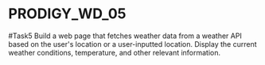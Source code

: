 # PRODIGY_WD_05
#Task5
Build a web page that fetches weather data from a weather API based on the user's location or a user-inputted location. Display the current weather conditions, temperature, and other relevant information.
